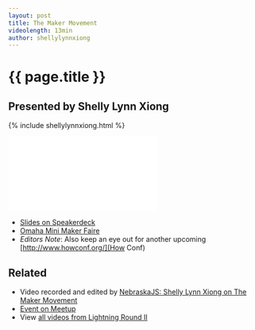 ```yaml
---
layout: post
title: The Maker Movement
videolength: 13min
author: shellylynnxiong
---
```


# {{ page.title }}

## Presented by Shelly Lynn Xiong

{% include shellylynnxiong.html %}

<div class="fluid-width-video-wrapper"><iframe src="//www.youtube.com/embed/VSB-pZ_bw3s" frameborder="0" allowfullscreen></iframe></div>

* [Slides on Speakerdeck](https://speakerdeck.com/nebraskajs/the-maker-movement-with-shelly-lynn-xiong)
* [Omaha Mini Maker Faire](http://www.omahamakerfaire.com/)
* *Editors Note*: Also keep an eye out for another upcoming [http://www.howconf.org/](How Conf)

## Related

* Video recorded and edited by [NebraskaJS: Shelly Lynn Xiong on The Maker Movement](http://www.youtube.com/watch?v=VSB-pZ_bw3s)
* [Event on Meetup](http://www.meetup.com/nebraskajs/events/181849992/)
* View [all videos from Lightning Round II](http://www.youtube.com/playlist?list=PLCCU6TIglvLHdiJPU2_qPF0Z2y8qMqq56)